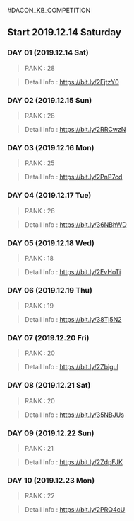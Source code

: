 #DACON_KB_COMPETITION

## Start 2019.12.14 Saturday

### DAY 01 (2019.12.14 Sat)
> RANK : 28

> Detail Info : https://bit.ly/2EjtzY0

### DAY 02 (2019.12.15 Sun)
> RANK : 28

> Detail Info : https://bit.ly/2RRCwzN

### DAY 03 (2019.12.16 Mon)
>RANK : 25

> Detail Info : https://bit.ly/2PnP7cd

### DAY 04 (2019.12.17 Tue)
>RANK : 26

>Detail Info : https://bit.ly/36NBhWD

### DAY 05 (2019.12.18 Wed)
>RANK : 18

>Detail Info : https://bit.ly/2EvHoTi

### DAY 06 (2019.12.19 Thu)
>RANK : 19

>Detail Info : https://bit.ly/38Tj5N2

### DAY 07 (2019.12.20 Fri)
>RANK : 20

>Detail Info : https://bit.ly/2ZbiguI

### DAY 08 (2019.12.21 Sat)
>RANK : 20

>Detail Info : https://bit.ly/35NBJUs

### DAY 09 (2019.12.22 Sun)
>RANK : 21

>Detail Info : https://bit.ly/2ZdpFJK

### DAY 10 (2019.12.23 Mon)
>RANK : 22

>Detail Info : https://bit.ly/2PRQ4cU
